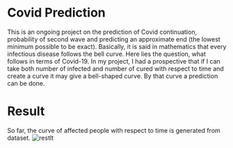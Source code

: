 # Covid Prediction
This is an ongoing project on the prediction of Covid continuation, probability of second wave and predicting an approximate end (the lowest minimum possible to be exact). Basically, it is said in mathematics that every infectious disease follows the bell curve. Here lies the question, what follows in terms of Covid-19. In my project, I had a prospective that if I can take both number of infected and number of cured with respect to time and create a curve it may give a bell-shaped curve. By that curve a prediction can be done.
# Result
So far, the curve of affected people with respect to time is generated from dataset.
![restlt](Images/result.png)
